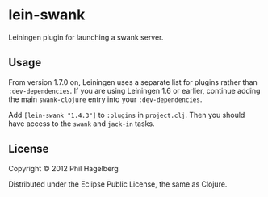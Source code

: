 # lein-swank

Leiningen plugin for launching a swank server.

## Usage

From version 1.7.0 on, Leiningen uses a separate list for plugins
rather than `:dev-dependencies`. If you are using Leiningen 1.6 or
earlier, continue adding the main `swank-clojure` entry into your
`:dev-dependencies`.

Add `[lein-swank "1.4.3"]` to `:plugins` in `project.clj`.
Then you should have access to the `swank` and `jack-in` tasks.

## License

Copyright © 2012 Phil Hagelberg

Distributed under the Eclipse Public License, the same as Clojure.

